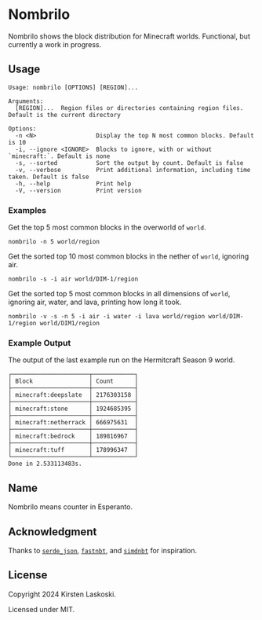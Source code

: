 # Nombrilo

Nombrilo shows the block distribution for Minecraft worlds. Functional, but currently a work in progress.

## Usage

```
Usage: nombrilo [OPTIONS] [REGION]...

Arguments:
  [REGION]...  Region files or directories containing region files. Default is the current directory

Options:
  -n <N>                 Display the top N most common blocks. Default is 10
  -i, --ignore <IGNORE>  Blocks to ignore, with or without `minecraft:`. Default is none
  -s, --sorted           Sort the output by count. Default is false
  -v, --verbose          Print additional information, including time taken. Default is false
  -h, --help             Print help
  -V, --version          Print version
```

### Examples

Get the top 5 most common blocks in the overworld of `world`.

```
nombrilo -n 5 world/region
```

Get the sorted top 10 most common blocks in the nether of `world`, ignoring air.

```
nombrilo -s -i air world/DIM-1/region
```

Get the sorted top 5 most common blocks in all dimensions of `world`, ignoring air, water, and lava, printing how long it took.

```
nombrilo -v -s -n 5 -i air -i water -i lava world/region world/DIM-1/region world/DIM1/region
```

### Example Output

The output of the last example run on the Hermitcraft Season 9 world.

```
┌──────────────────────┬────────────┐
│ Block                │ Count      │
├──────────────────────┼────────────┤
│ minecraft:deepslate  │ 2176303158 │
├──────────────────────┼────────────┤
│ minecraft:stone      │ 1924685395 │
├──────────────────────┼────────────┤
│ minecraft:netherrack │ 666975631  │
├──────────────────────┼────────────┤
│ minecraft:bedrock    │ 189816967  │
├──────────────────────┼────────────┤
│ minecraft:tuff       │ 178996347  │
└──────────────────────┴────────────┘
Done in 2.533113483s.
```

## Name

Nombrilo means counter in Esperanto.

## Acknowledgment

Thanks to [`serde_json`](https://github.com/serde-rs/json), [`fastnbt`](https://github.com/owengage/fastnbt), and [`simdnbt`](https://github.com/azalea-rs/simdnbt) for inspiration.

## License

Copyright 2024 Kirsten Laskoski.

Licensed under MIT.
